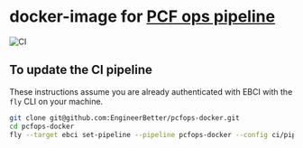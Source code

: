 # docker-image for [PCF ops pipeline](https://ci.engineerbetter.com/teams/main/pipelines/pcfops-docker)
![CI](https://ci.engineerbetter.com/api/v1/teams/main/pipelines/pcfops-docker/jobs/build-pcfops-image/badge)
## To update the CI pipeline

These instructions assume you are already authenticated with EBCI with the `fly` CLI on your machine.

```sh
git clone git@github.com:EngineerBetter/pcfops-docker.git
cd pcfops-docker
fly --target ebci set-pipeline --pipeline pcfops-docker --config ci/pipeline.yml
```
